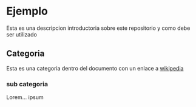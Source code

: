# Ejemplo
Esta es una descripcion introductoria sobre este repositorio y como debe ser utilizado
## Categoria
Esta es una categoria dentro del documento con un enlace a [wikipedia](https://www.wikipedia.org/)
### sub categoria
Lorem... ipsum
